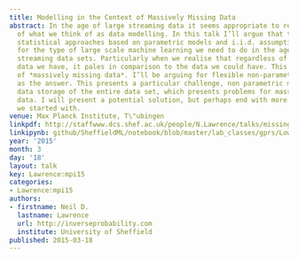 ```yaml
---
title: Modelling in the Context of Massively Missing Data
abstract: In the age of large streaming data it seems appropriate to revisit the foundations
  of what we think of as data modelling. In this talk I’ll argue that traditional
  statistical approaches based on parametric models and i.i.d. assumptions are inappropriate
  for the type of large scale machine learning we need to do in the age of massive
  streaming data sets. Particularly when we realise that regardless of the size of
  data we have, it pales in comparison to the data we could have. This is the domain
  of *massively missing data*. I’ll be arguing for flexible non-parametric models
  as the answer. This presents a particular challenge, non parametric models require
  data storage of the entire data set, which presents problems for massive, streaming
  data. I will present a potential solution, but perhaps end with more questions than
  we started with.
venue: Max Planck Institute, T\"ubingen
linkpdf: http://staffwww.dcs.shef.ac.uk/people/N.Lawrence/talks/missingdata_tuebingen15.pdf
linkipynb: github/SheffieldML/notebook/blob/master/lab_classes/gprs/Low%20Rank%20Gaussian%20Processes.ipynb
year: '2015'
month: 3
day: '18'
layout: talk
key: Lawrence:mpi15
categories:
- Lawrence:mpi15
authors:
- firstname: Neil D.
  lastname: Lawrence
  url: http://inverseprobability.com
  institute: University of Sheffield
published: 2015-03-18
---
```

